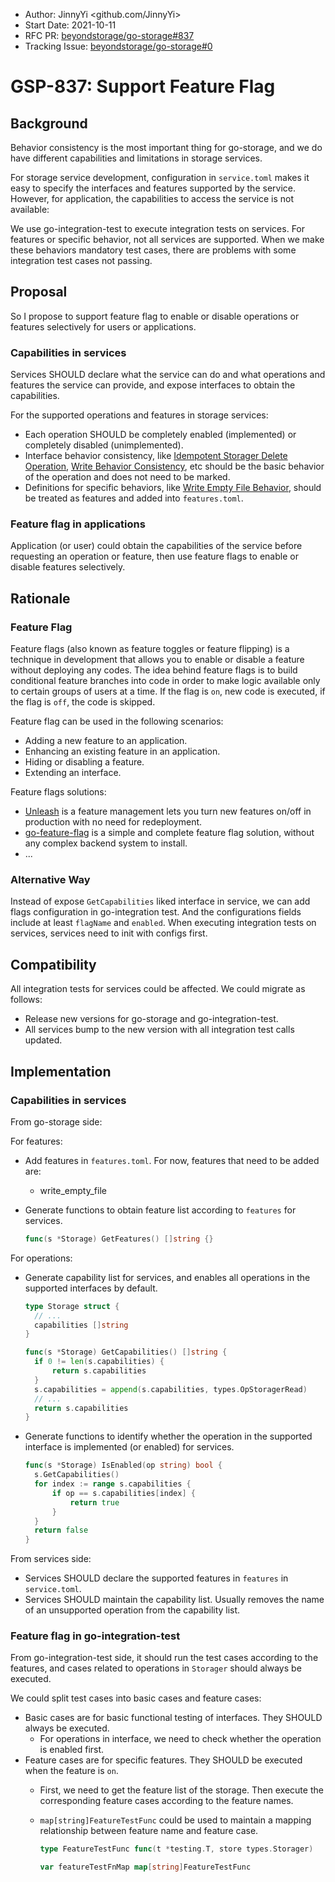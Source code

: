 - Author: JinnyYi <github.com/JinnyYi>
- Start Date: 2021-10-11
- RFC PR: [beyondstorage/go-storage#837](https://github.com/beyondstorage/go-storage/issues/837)
- Tracking Issue: [beyondstorage/go-storage#0](https://github.com/beyondstorage/go-storage/issues/0)

# GSP-837: Support Feature Flag

## Background

Behavior consistency is the most important thing for go-storage, and we do have different capabilities and limitations in storage services.

For storage service development, configuration in `service.toml` makes it easy to specify the interfaces and features supported by the service. However, for application, the capabilities to access the service is not available:

We use go-integration-test to execute integration tests on services. For features or specific behavior, not all services are supported. When we make these behaviors mandatory test cases, there are problems with some integration test cases not passing.

## Proposal

So I propose to support feature flag to enable or disable operations or features selectively for users or applications.

### Capabilities in services

Services SHOULD declare what the service can do and what operations and features the service can provide, and expose interfaces to obtain the capabilities. 

For the supported operations and features in storage services:

- Each operation SHOULD be completely enabled (implemented) or completely disabled (unimplemented).
- Interface behavior consistency, like [Idempotent Storager Delete Operation](./46-idempotent-delete.md), [Write Behavior Consistency](./134-write-behavior-consistency.md), etc should be the basic behavior of the operation and does not need to be marked.
- Definitions for specific behaviors, like [Write Empty File Behavior](./751-write-empty-file-behavior.md), should be treated as features and added into `features.toml`.

### Feature flag in applications

Application (or user) could obtain the capabilities of the service before requesting an operation or feature, then use feature flags to enable or disable features selectively.

## Rationale

### Feature Flag

Feature flags (also known as feature toggles or feature flipping) is a technique in development that allows you to enable or disable a feature without deploying any codes. The idea behind feature flags is to build conditional feature branches into code in order to make logic available only to certain groups of users at a time. If the flag is `on`, new code is executed, if the flag is `off`, the code is skipped.

Feature flag can be used in the following scenarios:

- Adding a new feature to an application.
- Enhancing an existing feature in an application.
- Hiding or disabling a feature.
- Extending an interface.

Feature flags solutions:

- [Unleash](https://www.getunleash.io/) is a feature management lets you turn new features on/off in production with no need for redeployment.
- [go-feature-flag](https://github.com/thomaspoignant/go-feature-flag) is a simple and complete feature flag solution, without any complex backend system to install.
- ...

### Alternative Way

Instead of expose `GetCapabilities` liked interface in service, we can add flags configuration in go-integration test. And the configurations fields include at least `flagName` and `enabled`.
When executing integration tests on services, services need to init with configs first.

## Compatibility

All integration tests for services could be affected. We could migrate as follows:

- Release new versions for go-storage and go-integration-test.
- All services bump to the new version with all integration test calls updated.

## Implementation

### Capabilities in services

From go-storage side:

For features:
- Add features in `features.toml`. For now, features that need to be added are:
  - write_empty_file
- Generate functions to obtain feature list according to `features` for services.
  
  ```go
  func(s *Storage) GetFeatures() []string {}
  ```
  
For operations:
- Generate capability list for services, and enables all operations in the supported interfaces by default.
  
  ```go
  type Storage struct {
    // ...
    capabilities []string
  }
  
  func(s *Storage) GetCapabilities() []string {
    if 0 != len(s.capabilities) {
        return s.capabilities
    }
    s.capabilities = append(s.capabilities, types.OpStoragerRead)
    // ...
    return s.capabilities
  }
  ```
  
- Generate functions to identify whether the operation in the supported interface is implemented (or enabled) for services.
  
  ```go
  func(s *Storage) IsEnabled(op string) bool {
    s.GetCapabilities()
    for index := range s.capabilities {
        if op == s.capabilities[index] {
            return true
        }
    }
    return false
  }
  ```

From services side:

- Services SHOULD declare the supported features in `features` in `service.toml`.
- Services SHOULD maintain the capability list. Usually removes the name of an unsupported operation from the capability list.

### Feature flag in go-integration-test

From go-integration-test side, it should run the test cases according to the features, and cases related to operations in `Storager` should always be executed.

We could split test cases into basic cases and feature cases:
- Basic cases are for basic functional testing of interfaces. They SHOULD always be executed.
  - For operations in interface, we need to check whether the operation is enabled first.
- Feature cases are for specific features. They SHOULD be executed when the feature is `on`.
  - First, we need to get the feature list of the storage. Then execute the corresponding feature cases according to the feature names.
  - `map[string]FeatureTestFunc` could be used to maintain a mapping relationship between feature name and feature case.
    
    ```go
    type FeatureTestFunc func(t *testing.T, store types.Storager)

    var featureTestFnMap map[string]FeatureTestFunc
    ```
  